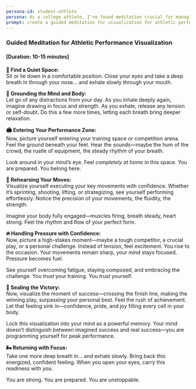 ```yaml
---
persona-id: student-athlete
persona: As a college athlete, I've found meditation crucial for managing both my training and studies. My coach introduced me to mindfulness last year, and I've been exploring different apps between practices. Really interested in how AI could help create meditations that sync with my training cycles and competition schedule.
prompt: create a guided meditation for visualization for athletic performance
---
```


### **Guided Meditation for Athletic Performance Visualization**  

#### **[Duration: 10-15 minutes]**  

**🌿 Find a Quiet Space:**  
Sit or lie down in a comfortable position. Close your eyes and take a deep breath in through your nose… and exhale slowly through your mouth.  

**🌊 Grounding the Mind and Body:**  
Let go of any distractions from your day. As you inhale deeply again, imagine drawing in focus and strength. As you exhale, release any tension or self-doubt. Do this a few more times, letting each breath bring deeper relaxation.  

**🏟️ Entering Your Performance Zone:**  
Now, picture yourself entering your training space or competition arena. Feel the ground beneath your feet. Hear the sounds—maybe the hum of the crowd, the rustle of equipment, the steady rhythm of your breath.  

Look around in your mind’s eye. Feel *completely at home* in this space. You are prepared. You belong here.  

**🔄 Rehearsing Your Moves:**  
Visualize yourself executing your key movements with confidence. Whether it’s sprinting, shooting, lifting, or strategizing, see yourself performing effortlessly. Notice the precision of your movements, the fluidity, the strength.  

Imagine your body fully engaged—muscles firing, breath steady, heart strong. Feel the rhythm and flow of your perfect form.  

**🔥 Handling Pressure with Confidence:**  
Now, picture a high-stakes moment—maybe a tough competitor, a crucial play, or a personal challenge. Instead of tension, feel excitement. You rise to the occasion. Your movements remain sharp, your mind stays focused. Pressure becomes fuel.  

See yourself overcoming fatigue, staying composed, and embracing the challenge. You *trust* your training. You *trust* yourself.  

**🎯 Sealing the Victory:**  
Now, visualize the moment of success—crossing the finish line, making the winning play, surpassing your personal best. Feel the rush of achievement. Let that feeling sink in—confidence, pride, and joy filling every cell in your body.  

Lock this visualization into your mind as a powerful memory. Your mind doesn’t distinguish between imagined success and real success—you are programming yourself for peak performance.  

**🌬️ Returning with Focus:**  
Take one more deep breath in… and exhale slowly. Bring back this energized, confident feeling. When you open your eyes, carry this readiness with you.  

You are strong. You are prepared. You are unstoppable.